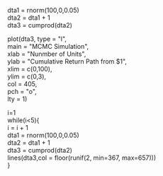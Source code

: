 dta1 = rnorm(100,0,0.05)  
dta2 = dta1 + 1  
dta3 = cumprod(dta2)  

plot(dta3, type = "l",  
     main = "MCMC Simulation",  
     xlab = "Nunmber of Units",  
     ylab = "Cumulative Return Path from $1",  
     xlim = c(0,100),  
     ylim = c(0,3),  
     col = 405,  
     pch = "o",  
     lty = 1) 
     
i=1  
while(i<5){  
     i = i + 1  
     dta1 = rnorm(100,0,0.05)  
     dta2 = dta1 + 1  
     dta3 = cumprod(dta2)  
     lines(dta3,col = floor(runif(2, min=367, max=657)))  
}
